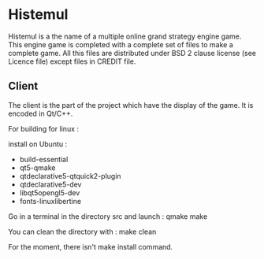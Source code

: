 Histemul
======
Histemul is a the name of a multiple online grand strategy engine game.
This engine game is completed with a complete set of files to make a complete game.
All this files are distributed under BSD 2 clause license (see Licence file) except files in CREDIT file.

Client
------
The client is the part of the project which have the display of the game. It is encoded in Qt/C++.

For building for linux :

install on Ubuntu :
* build-essential
* qt5-qmake
* qtdeclarative5-qtquick2-plugin
* qtdeclarative5-dev
* libqt5opengl5-dev
* fonts-linuxlibertine

Go in a terminal in the directory src and launch :
qmake
make

You can clean the directory with :
make clean

For the moment, there isn't make install command.



